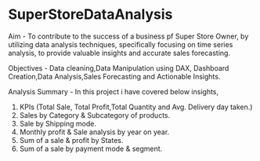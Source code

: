 # SuperStoreDataAnalysis
Aim - To contribute to the success of a business pf Super Store Owner, by utilizing data analysis techniques, specifically focusing 
on time series analysis, to provide valuable insights and accurate sales forecasting.

Objectives - Data cleaning,Data Manipulation using DAX, Dashboard Creation,Data Analysis,Sales Forecasting and Actionable Insights.

Analysis Summary -
In this project i have covered below insights,
1. KPIs (Total Sale, Total Profit,Total Quantity and Avg. Delivery day taken.)
2. Sales by Category & Subcategory of products.
3. Sale by Shipping mode.
4. Monthly profit & Sale analysis by year on year.
5. Sum of a sale & profit by States.
6. Sum of a sale by payment mode & segment.
                     
